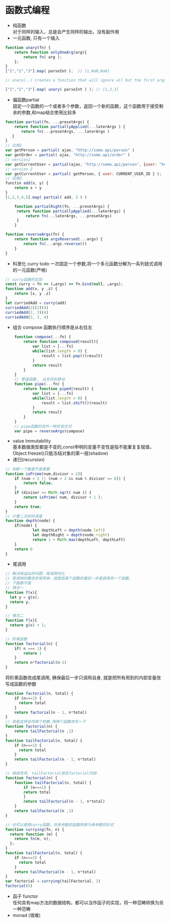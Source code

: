 # 函数式编程
* 纯函数    
    对于同样的输入，总是会产生同样的输出，没有副作用
* 一元函数, 只有一个输入
```javascript
function unary(fn) {
    return function onlyOneArg(arg){
        return fn( arg );
    };
}
["1","2","3"].map( parseInt );  // [1,NaN,NaN]

// unary(..) creates a function that will ignore all but the first argument passed to it

["1","2","3"].map( unary( parseInt ) ); // [1,2,3]
```
* 偏函数partial    
   固定一个函数的一个或者多个参数，返回一个新的函数，这个函数用于接受剩余的参数,和map结合使用比较多
```javascript
function partial(fn, ...presetArgs) {
    return function partiallyApplied(...laterArgs ) {
       return fn(...presetArgs, ...laterArgs )
   } 
}
// 应用1
var getPerson = partial( ajax, "http://some.api/person" )
var getOrder = partial( ajax, "http://some.api/order" )
// version1
var getCurrentUser = partial(ajax, "http://some.api/person", {user: "hello world"})
// version 2
var getCurrentUser = partial( getPerson, { user: CURRENT_USER_ID } );
// 应用2
functin add(x, y) {
    return x + y
}
[1,2,3,4,5].map( partial( add, 3 ) )
```
```javascript
    function partialRight(fn, ...presetArgs) {
     return function partiallyApplied(...laterArgs) {
         return fn(...laterArgs, ...presetArgs)
     }   
    }
```
```javascript
function reverseArgs(fn) {
    return function argsReversed(...args) {
        return fn(...args.reverse())
    }
}
```
* 科里化 curry todo 
    一次固定一个参数,将一个多元函数分解为一系列链式调用的一元函数(严格)
```javascript
// curry函数的实现
const curry = fn => (…args) => fn.bind(null, …args);
function add(x, y ,z) {
    return [x, y ,z]
}
let curriedAdd = curry(add)
curriedAdd(2)(3)(4)
curriedAdd(2, 3)(4)
curriedAdd(2, 3, 4)
```
* 组合 compose
    函数执行顺序是从右往左
```javascript
    function compose(...fn) {
        return function composed(result){
            var list = [...fn]
            while(list.length > 0) {
                result = list.pop()(result)
            }
            return result
        }
    }
    // 管道函数， 从左向右移动
    function pipe(...fn) {
        return function piped(result) {
            var list = [...fn]
            while(list.length > 0) {
                result = list.shift()(result)
            }
            return result
        }
    }
    // pipe函数的另外一种实现方式
    var pipe = reverseArgs(compose)

```
* value Immutability    
基本数据类型都是不变的,const申明的变量不变性是指不能重复复赋值，Object.freeze()只能冻结对象的第一层(shadow)
* 递归(recursion)
```javascript
// 判断一个数是不是素数
function isPrime(num,divisor = 2){
    if (num < 2 || (num > 2 && num % divisor == 0)) {
        return false;
    }
    if (divisor <= Math.sqrt( num )) {
        return isPrime( num, divisor + 1 );
    }
    return true;
}
// 计算二叉树的深度
function depth(node) {
    if(node) {
            let depthLeft = depth(node.left)
            let depthRight = depth(node.right)
            return 1 + Math.max(depthLeft, depthLeft)
    }
    return 0
}
```
* 尾调用
```javascript
// 解决栈溢出的问题，尾调用优化
// 尾调用的概念非常简单，就是指某个函数的最后一步是调用另一个函数。
// 下面都不是
// 情况一
function f(x){
  let y = g(x);
  return y;
}

// 情况二
function f(x){
  return g(x) + 1;
}

// 阶乘函数
function factorial(n) {
    if( n === 1) {
        return 1
    }
    return n*factorial(n-1)
}
```
将阶乘函数改成尾调用, 确保最后一步只调用自身, 就是把所有用到的内部变量改写成函数的参数
```javascript
function factorial(n, total) {
    if (n===1) {
      return total  
    }
    return factorial(n - 1, n*total)
}
// 但是这样会传两个参数,用两个函数改写一下
function factorial(n) {
    return tailFactorial(n ,1)
}
function tailFactorial(n, total) {
    if (n===1) {
      return total  
    }
    return tailFactorial(n - 1, n*total)
}

// 继续改写, tailFactorial放在factorial内部
function factorial(n) {
    function tailFactorial(n, total) {
        if (n===1) {
        return total  
        }
        return tailFactorial(n - 1, n*total)
    }
    return tailFactorial(n ,1)
} 

// 也可以使用curry函数，将多参数的函数转换为单参数的形式
function currying(fn, n) {
  return function (m) {
    return fn(m, n);
  };
}
function tailFactorial(n, total) {
    if (n===1) {
      return total  
    }
    return tailFactorial(n - 1, n*total)
} 
var factorial = currying(tailFactorial, 1)
factorial(5)
```
* 函子 functor  
任何具有map方法的数据结构，都可以当作函子的实现，将一种范畴转换为另一种范畴
* monad (很难)


